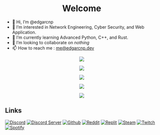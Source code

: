 <h1 align="center">Welcome</h1>

- 👋 Hi, I’m @edgarcnp
- 👀 I’m interested in Network Engineering, Cyber Security, and Web Application.
- 🌱 I’m currently learning Advanced Python, C++, and Rust.
- 💞️ I’m looking to collaborate on *nothing*
- 📫 How to reach me : me@edgarcnp.dev

<p align="center">
<img src="https://skillicons.dev/icons?i=py,cpp,rust">

<p align="center">
<img src="https://streak-stats.demolab.com?user=edgarcnp&theme=tokyonight&hide_border=true&date_format=M%20j%5B%2C%20Y%5D&mode=weekly&fire=EB0000&stroke=B98CEB&currStreakNum=EB0000">

<p align="center">
<img src="https://github-readme-stats.vercel.app/api?username=edgarcnp&hide=stars,contribs&count_private=true&show_icons=true&theme=tokyonight&hide_border=true">

<p align="center">
<img src="https://github-readme-stats.vercel.app/api/top-langs/?username=edgarcnp&hide_progress=true&theme=tokyonight&hide_border=true">

<p align="center">
<img src="https://spotify-github-profile.vercel.app/api/view?uid=christian.edgar&cover_image=false&theme=default&show_offline=true&background_color=121212&interchange=true&bar_color=53b14f&bar_color_cover=false">

## Links
[![Discord](https://dcbadge.vercel.app/api/shield/255686217302147072?theme=discord-inverted&style=flat&logoColor=presence)](https://www.discord.com/users/255686217302147072)
[![Discord Server](https://dcbadge.vercel.app/api/server/dnjmapazEF?style=flat)](https://discord.gg/dnjmapazEF)
[![Github](https://img.shields.io/badge/GitHub-100000?style=flat&logo=github&logoColor=white)](https://www.github.com/edgarcnp)
[![Reddit](https://img.shields.io/badge/Reddit-FF4500?style=flat&logo=reddit&logoColor=white)](https://www.reddit.com/user/Pecorino-Romano)
[![Replit](https://img.shields.io/badge/replit-667881?style=flat&logo=replit&logoColor=white)](https://replit.com/@edgarcnp)
[![Steam](https://img.shields.io/badge/Steam-000000?style=flat&logo=steam&logoColor=white)](https://steamcommunity.com/id/officialedgarc)
[![Twitch](https://img.shields.io/badge/Twitch-9146FF?style=flat&logo=twitch&logoColor=white)](https://www.twitch.tv/pecorinoromano)
[![Spotify](https://img.shields.io/badge/Spotify-1ED760?&style=flat&logo=spotify&logoColor=white)](https://open.spotify.com/user/christian.edgar?si=501ec8cf3bf34cf5)

<!---
edgarcnp/edgarcnp is a ✨ special ✨ repository because its `README.md` (this file) appears on your GitHub profile.
You can click the Preview link to take a look at your changes.
--->

